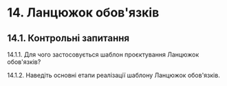 # 14. Ланцюжок обов'язків

## 14.1. Контрольні запитання

14.1.1.	Для чого застосовується шаблон проєктування Ланцюжок обов'язків?

14.1.2.	Наведіть основні етапи реалізації шаблону Ланцюжок обов'язків.

